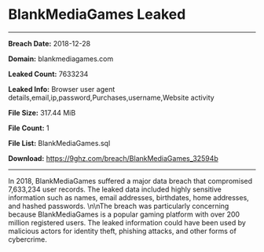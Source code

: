 # BlankMediaGames Leaked

------------
**Breach Date:** 2018-12-28

**Domain:** blankmediagames.com

**Leaked Count:** 7633234

**Leaked Info:** Browser user agent details,email,ip,password,Purchases,username,Website activity

**File Size:** 317.44 MiB

**File Count:** 1

**File List:** BlankMediaGames.sql

**Download:** https://9ghz.com/breach/BlankMediaGames_32594b

------------
In 2018, BlankMediaGames suffered a major data breach that compromised 7,633,234 user records. The leaked data included highly sensitive information such as names, email addresses, birthdates, home addresses, and hashed passwords. \n\nThe breach was particularly concerning because BlankMediaGames is a popular gaming platform with over 200 million registered users. The leaked information could have been used by malicious actors for identity theft, phishing attacks, and other forms of cybercrime.
